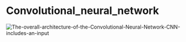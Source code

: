# Convolutional_neural_network


![The-overall-architecture-of-the-Convolutional-Neural-Network-CNN-includes-an-input](https://user-images.githubusercontent.com/66326769/147728801-b3a7b4bd-85c0-47fd-9a30-0838ce9e871c.png)
